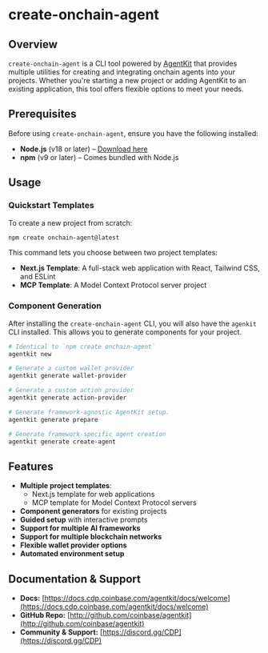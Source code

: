 # create-onchain-agent

## Overview

`create-onchain-agent` is a CLI tool powered by [AgentKit](https://github.com/coinbase/agentkit) that provides multiple utilities for creating and integrating onchain agents into your projects. Whether you're starting a new project or adding AgentKit to an existing application, this tool offers flexible options to meet your needs.

## Prerequisites

Before using `create-onchain-agent`, ensure you have the following installed:

- **Node.js** (v18 or later) – [Download here](https://nodejs.org/)
- **npm** (v9 or later) – Comes bundled with Node.js

## Usage

### Quickstart Templates

To create a new project from scratch:

```sh
npm create onchain-agent@latest
```

This command lets you choose between two project templates:
- **Next.js Template**: A full-stack web application with React, Tailwind CSS, and ESLint
- **MCP Template**: A Model Context Protocol server project

### Component Generation

After installing the `create-onchain-agent` CLI, you will also have the `agenkit` CLI installed. This allows you to generate components for your project.

```sh
# Identical to `npm create onchain-agent`
agentkit new

# Generate a custom wallet provider
agentkit generate wallet-provider

# Generate a custom action provider
agentkit generate action-provider

# Generate framework-agnostic AgentKit setup.
agentkit generate prepare

# Generate framework-specific agent creation
agentkit generate create-agent
```

## Features

- **Multiple project templates**:
  - Next.js template for web applications
  - MCP template for Model Context Protocol servers
- **Component generators** for existing projects
- **Guided setup** with interactive prompts
- **Support for multiple AI frameworks**
- **Support for multiple blockchain networks**
- **Flexible wallet provider options**
- **Automated environment setup**

## Documentation & Support

- **Docs:** [https://docs.cdp.coinbase.com/agentkit/docs/welcome](https://docs.cdp.coinbase.com/agentkit/docs/welcome)
- **GitHub Repo:** [http://github.com/coinbase/agentkit](http://github.com/coinbase/agentkit)
- **Community & Support:** [https://discord.gg/CDP](https://discord.gg/CDP)
